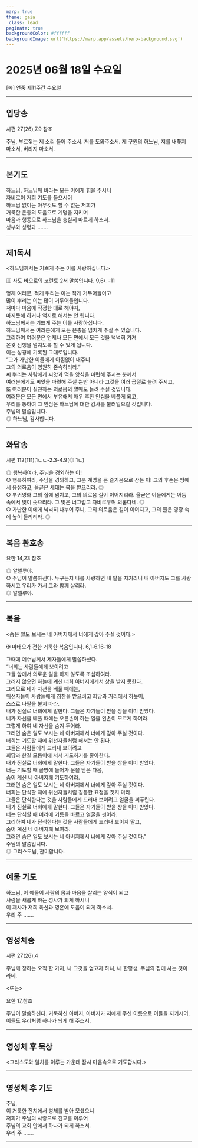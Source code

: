 ```yaml
---
marp: true
theme: gaia
_class: lead
paginate: true
backgroundColor: #ffffff
backgroundImage: url('https://marp.app/assets/hero-background.svg')
---
```


# 2025년 06월 18일 수요일

[녹] 연중 제11주간 수요일  




---

## 입당송

시편 27(26),7.9 참조

주님, 부르짖는 제 소리 들어 주소서. 저를 도와주소서. 제 구원의 하느님, 저를 내쫓지 마소서, 버리지 마소서.  
  


---

## 본기도

하느님, 하느님께 바라는 모든 이에게 힘을 주시니  
자비로이 저희 기도를 들으시어  
하느님 없이는 아무것도 할 수 없는 저희가  
거룩한 은총의 도움으로 계명을 지키며  
마음과 행동으로 하느님을 충실히 따르게 하소서.  
성부와 성령과 …….  
  


---

## 제1독서

<하느님께서는 기쁘게 주는 이를 사랑하십니다.>

▥ 사도 바오로의 코린토 2서 말씀입니다. 9,6ㄴ-11

형제 여러분, 적게 뿌리는 이는 적게 거두어들이고  
많이 뿌리는 이는 많이 거두어들입니다.  
저마다 마음에 작정한 대로 해야지,  
마지못해 하거나 억지로 해서는 안 됩니다.  
하느님께서는 기쁘게 주는 이를 사랑하십니다.  
하느님께서는 여러분에게 모든 은총을 넘치게 주실 수 있습니다.  
그리하여 여러분은 언제나 모든 면에서 모든 것을 넉넉히 가져  
온갖 선행을 넘치도록 할 수 있게 됩니다.  
이는 성경에 기록된 그대로입니다.  
“그가 가난한 이들에게 아낌없이 내주니  
그의 의로움이 영원히 존속하리라.”  
씨 뿌리는 사람에게 씨앗과 먹을 양식을 마련해 주시는 분께서  
여러분에게도 씨앗을 마련해 주실 뿐만 아니라 그것을 여러 곱절로 늘려 주시고,  
또 여러분이 실천하는 의로움의 열매도 늘려 주실 것입니다.  
여러분은 모든 면에서 부유해져 매우 후한 인심을 베풀게 되고,  
우리를 통하여 그 인심은 하느님에 대한 감사를 불러일으킬 것입니다.  
주님의 말씀입니다.  
◎ 하느님, 감사합니다.  
  


---

## 화답송

시편 112(111),1ㄴㄷ-2.3-4.9(◎ 1ㄴ)

◎ 행복하여라, 주님을 경외하는 이!  
○ 행복하여라, 주님을 경외하고, 그분 계명을 큰 즐거움으로 삼는 이! 그의 후손은 땅에서 융성하고, 올곧은 세대는 복을 받으리라. ◎  
○ 부귀영화 그의 집에 넘치고, 그의 의로움 길이 이어지리라. 올곧은 이들에게는 어둠 속에서 빛이 솟으리라. 그 빛은 너그럽고 자비로우며 의롭다네. ◎  
○ 가난한 이에게 넉넉히 나누어 주니, 그의 의로움은 길이 이어지고, 그의 뿔은 영광 속에 높이 들리리라. ◎  
  


---

## 복음 환호송

요한 14,23 참조

◎ 알렐루야.  
○ 주님이 말씀하신다. 누구든지 나를 사랑하면 내 말을 지키리니 내 아버지도 그를 사랑하시고 우리가 가서 그와 함께 살리라.  
◎ 알렐루야.  
  


---

## 복음

<숨은 일도 보시는 네 아버지께서 너에게 갚아 주실 것이다.>

✠ 마태오가 전한 거룩한 복음입니다. 6,1-6.16-18

그때에 예수님께서 제자들에게 말씀하셨다.  
“너희는 사람들에게 보이려고  
그들 앞에서 의로운 일을 하지 않도록 조심하여라.  
그러지 않으면 하늘에 계신 너희 아버지에게서 상을 받지 못한다.  
그러므로 네가 자선을 베풀 때에는,  
위선자들이 사람들에게 칭찬을 받으려고 회당과 거리에서 하듯이,  
스스로 나팔을 불지 마라.  
내가 진실로 너희에게 말한다. 그들은 자기들이 받을 상을 이미 받았다.  
네가 자선을 베풀 때에는 오른손이 하는 일을 왼손이 모르게 하여라.  
그렇게 하여 네 자선을 숨겨 두어라.  
그러면 숨은 일도 보시는 네 아버지께서 너에게 갚아 주실 것이다.  
너희는 기도할 때에 위선자들처럼 해서는 안 된다.  
그들은 사람들에게 드러내 보이려고  
회당과 한길 모퉁이에 서서 기도하기를 좋아한다.  
내가 진실로 너희에게 말한다. 그들은 자기들이 받을 상을 이미 받았다.  
너는 기도할 때 골방에 들어가 문을 닫은 다음,  
숨어 계신 네 아버지께 기도하여라.  
그러면 숨은 일도 보시는 네 아버지께서 너에게 갚아 주실 것이다.  
너희는 단식할 때에 위선자들처럼 침통한 표정을 짓지 마라.  
그들은 단식한다는 것을 사람들에게 드러내 보이려고 얼굴을 찌푸린다.  
내가 진실로 너희에게 말한다. 그들은 자기들이 받을 상을 이미 받았다.  
너는 단식할 때 머리에 기름을 바르고 얼굴을 씻어라.  
그리하여 네가 단식한다는 것을 사람들에게 드러내 보이지 말고,  
숨어 계신 네 아버지께 보여라.  
그러면 숨은 일도 보시는 네 아버지께서 너에게 갚아 주실 것이다.”  
주님의 말씀입니다.  
◎ 그리스도님, 찬미합니다.  
  


---

## 예물 기도

하느님, 이 예물이 사람의 몸과 마음을 살리는 양식이 되고  
사람을 새롭게 하는 성사가 되게 하시니  
이 제사가 저희 육신과 영혼에 도움이 되게 하소서.  
우리 주 …….  
  


---

## 영성체송

시편 27(26),4

주님께 청하는 오직 한 가지, 나 그것을 얻고자 하니, 내 한평생, 주님의 집에 사는 것이라네.  
  
<또는>  
  
요한 17,참조  
  
주님이 말씀하신다. 거룩하신 아버지, 아버지가 저에게 주신 이름으로 이들을 지키시어, 이들도 우리처럼 하나가 되게 해 주소서.  


---

## 영성체 후 묵상

<그리스도와 일치를 이루는 가운데 잠시 마음속으로 기도합시다.>  


---

## 영성체 후 기도

주님,  
이 거룩한 잔치에서 성체를 받아 모셨으니  
저희가 주님의 사랑으로 친교를 이루어  
주님의 교회 안에서 하나가 되게 하소서.  
우리 주 …….  
  


---
